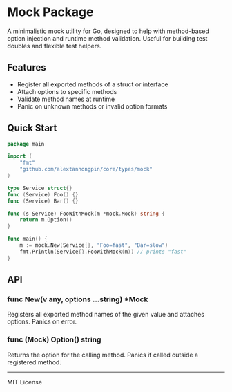 # Mock Package

A minimalistic mock utility for Go, designed to help with method-based option injection and runtime method validation. Useful for building test doubles and flexible test helpers.

## Features
- Register all exported methods of a struct or interface
- Attach options to specific methods
- Validate method names at runtime
- Panic on unknown methods or invalid option formats

## Quick Start

```go
package main

import (
    "fmt"
    "github.com/alextanhongpin/core/types/mock"
)

type Service struct{}
func (Service) Foo() {}
func (Service) Bar() {}

func (s Service) FooWithMock(m *mock.Mock) string {
    return m.Option()
}

func main() {
    m := mock.New(Service{}, "Foo=fast", "Bar=slow")
    fmt.Println(Service{}.FooWithMock(m)) // prints "fast"
}
```

## API

### func New(v any, options ...string) *Mock
Registers all exported method names of the given value and attaches options. Panics on error.

### func (Mock) Option() string
Returns the option for the calling method. Panics if called outside a registered method.

---
MIT License
